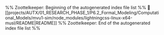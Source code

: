 %% Zoottelkeeper: Beginning of the autogenerated index file list  %%
📄 [[projects/AUTX/01_RESEARCH_PHASE_1/P6.2_Formal_Modeling/Computational_Models/mvu1-sim/node_modules/lightningcss-linux-x64-musl/README|README]]
%% Zoottelkeeper: End of the autogenerated index file list  %%
